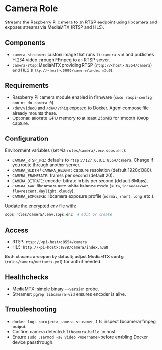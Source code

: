 # Camera Role

Streams the Raspberry Pi camera to an RTSP endpoint using libcamera and exposes streams via MediaMTX (RTSP and HLS).

## Components

- `camera-streamer`: custom image that runs `libcamera-vid` and publishes H.264 video through FFmpeg to an RTSP server.
- `camera-rtsp`: MediaMTX providing RTSP (`rtsp://<host>:8554/camera`) and HLS (`http://<host>:8888/camera/index.m3u8`).

## Requirements

- Raspberry Pi camera module enabled in firmware (`sudo raspi-config nonint do_camera 0`).
- `/dev/video0` and `/dev/vchiq` exposed to Docker. Agent compose file already mounts these.
- Optional: allocate GPU memory to at least 256MB for smooth 1080p capture.

## Configuration

Environment variables (set via `roles/camera/.env.sops.enc`):

- `CAMERA_RTSP_URL`: defaults to `rtsp://127.0.0.1:8554/camera`. Change if you route through another server.
- `CAMERA_WIDTH` / `CAMERA_HEIGHT`: capture resolution (default 1920x1080).
- `CAMERA_FRAMERATE`: frames per second (default 20).
- `CAMERA_BITRATE`: encoder bitrate in bits per second (default 6Mbps).
- `CAMERA_AWB`: libcamera auto white balance mode (`auto`, `incandescent`, `fluorescent`, `daylight`, `cloudy`).
- `CAMERA_EXPOSURE`: libcamera exposure profile (`normal`, `short`, `long`, etc.).

Update the encrypted env file with:

```bash
sops roles/camera/.env.sops.enc  # edit or create
```

## Access

- RTSP: `rtsp://<pi-host>:8554/camera`
- HLS: `http://<pi-host>:8888/camera/index.m3u8`

Both streams are open by default; adjust MediaMTX config (`roles/camera/mediamtx.yml`) for auth if needed.

## Healthchecks

- MediaMTX: simple binary `--version` probe.
- Streamer: `pgrep libcamera-vid` ensures encoder is alive.

## Troubleshooting

- `docker logs <project>_camera-streamer_1` to inspect libcamera/ffmpeg output.
- Confirm camera detected: `libcamera-hello` on host.
- Ensure `sudo usermod -aG video <username>` before enabling Docker device passthrough.